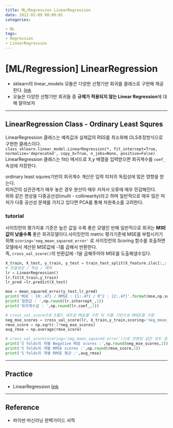 ```yaml
---
title: ML/Regression LinearRegression
date: 2022-01-09 00:00:01
categories:

- ML
tags:
- Regression
- LinearRegression
---
```


# [ML/Regression] LinearRegression

- sklearn의 linear_models 모듈은 다양한 선형기반 회귀를 클래스로 구현해 제공한다. [link](https://scikit-learn.org/stable/modules/classes.html#module-sklearn.linear_model)
- 오늘은 다양한 선형기반 회귀들 중 **규제가 적용되지 않는 Linear Regression**에 대해 알아보자

---
## LinearRegression Class - Ordinary Least Squres

LinearRegression 클래스는 예측값과 실제값의 RSS를 최소화해 OLS추정방식으로 구현한 클래스이다.<br>`class sklearn.linear_model.LinearRegression(*, fit_intercept=True, normalize='deprecated', copy_X=True, n_jobs=None, positive=False)`<br> LinearRegression 클래스는 fit() 메서드로 X,y 배열을 입력받으면 회귀계수를 `coef_`속성에 저장한다.

ordinary least squres기반의 회귀계수 계산은 입력 피처의 독립성에 많은 영향을 받는다.<br>피처간의 상관관계가 매우 놓은 경우 분산이 매우 커져서 오류에 매우 민감해진다. <br>위와 같은 현상을 다중공선성(multi - collinearity)라고 하며 일반적으로 매우 많은 피처가 다중 공선성 문제를 가지고 있다면 PCA를 통해 차원축소를 고려한다.

### tutorial
사이킷런의 평가지표 기준은 높은 값일 수록 좋은 모델인 반해 일반적으로 회귀는 **MSE값이 낮을수록** 좋은 회귀모델이다.사이킷런의 metric 평가기준에 MSE를 부합시키기 위해 `scoring='neg_mean_squared_error'` 로 사이킷런의 Scoring 함수를 호출하면 모델에서 계산된 MSE값에 -1를 곱해서 반환한다.<br>즉, `cross_val_score()`의 반환값에 -1을 곱해주어야 MSE를 도출해낼수있다.
```python
X_train, X_test, y_train, y_test = train_test_split(X_feature.iloc[:,:-1], y_label, test_size = 0.3)
# 모델생성 / 학습 / 예측
lr = LinearRegression()
lr.fit(X_train,y_train)
lr_pred =lr.predict(X_test)

mse = mean_squared_error(y_test,lr_pred)
print('MSE : {0:.4f} / RMSE : {1:.4f} / R^2 : {2:.4f}'.format(mse,np.sqrt(mse),r2_score(y_test,lr_pred)))
print('절편값 : ',np.round(lr.intercept_,1))
print('회귀계수값 : ',np.round(lr.coef_,1))

# cross_val_score으로 5폴드 세트로 MSE를 구한 뒤 이를 기반으로 RMSE를 구함
neg_mse_scores = cross_val_score(lr, X_train,y_train,scoring='neg_mean_squared_error', cv=5)
rmse_score = np.sqrt(-1*neg_mse_scores)
avg_rmse = np.average(rmse_score)

# cross_val_score(scoring='neg_maen_squared_error')으로 반환된 값은 모두 음수
print('5 folds의 개별 Negative MSE scores :',np.round(neg_mse_scores,2))
print('5 folds의 개별 RMSE scores :',np.round(rmse_score,2))
print('5 folds의 개별 RMSE 평균 :',avg_rmse)
```
---

##  Practice

- LinearRegression [link](https://github.com/ominiv/Practice_ML/blob/master/Practice/boston%20dataset.ipynb)

-----

## Reference

- 파이썬 머신러닝 완벽가이드 서적
